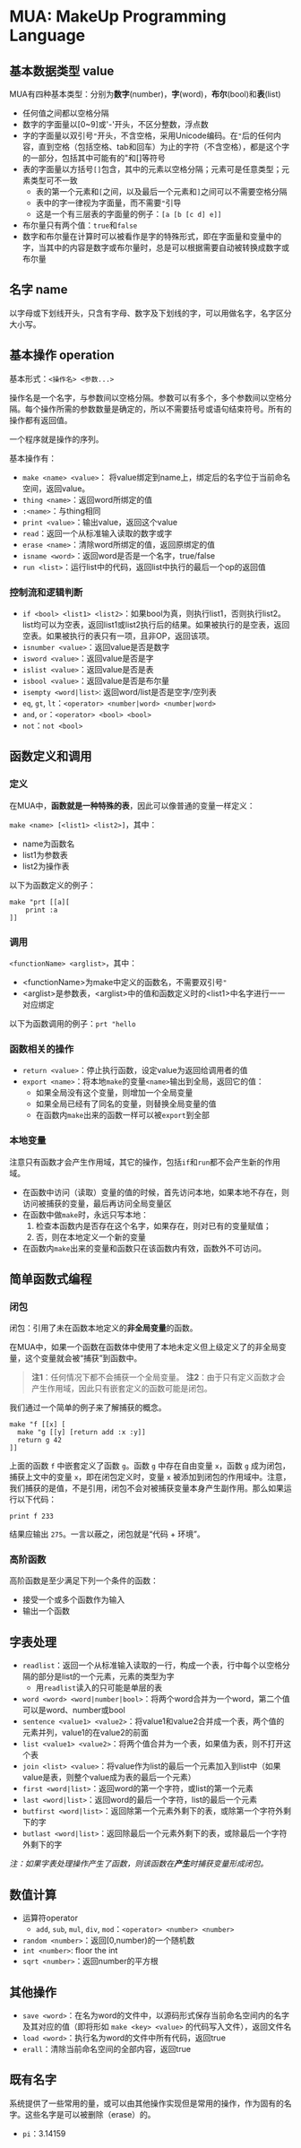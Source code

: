 # MUA: MakeUp Programming Language

## 基本数据类型 value

MUA有四种基本类型：分别为**数字**(number)，**字**(word)，**布尔**(bool)和**表**(list)

* 任何值之间都以空格分隔
* 数字的字面量以[0~9]或'-'开头，不区分整数，浮点数
* 字的字面量以双引号`"`开头，不含空格，采用Unicode编码。在`"`后的任何内容，直到空格（包括空格、tab和回车）为止的字符（不含空格），都是这个字的一部分，包括其中可能有的"和[]等符号
* 表的字面量以方括号`[]`包含，其中的元素以空格分隔；元素可是任意类型；元素类型可不一致
  * 表的第一个元素和`[`之间，以及最后一个元素和`]`之间可以不需要空格分隔
  * 表中的字一律视为字面量，而不需要`"`引导
  * 这是一个有三层表的字面量的例子：`[a [b [c d] e]]`
* 布尔量只有两个值：`true`和`false`
* 数字和布尔量在计算时可以被看作是字的特殊形式，即在字面量和变量中的字，当其中的内容是数字或布尔量时，总是可以根据需要自动被转换成数字或布尔量

## 名字 name

以字母或下划线开头，只含有字母、数字及下划线的字，可以用做名字，名字区分大小写。

## 基本操作 operation

基本形式：`<操作名> <参数...>`

操作名是一个名字，与参数间以空格分隔。参数可以有多个，多个参数间以空格分隔。每个操作所需的参数数量是确定的，所以不需要括号或语句结束符号。所有的操作都有返回值。

一个程序就是操作的序列。

基本操作有：

* `make <name> <value>`： 将value绑定到name上，绑定后的名字位于当前命名空间，返回value。
* `thing <name>`：返回word所绑定的值
* `:<name>`：与thing相同
* `print <value>`：输出value，返回这个value
* `read`：返回一个从标准输入读取的数字或字
* `erase <name>`：清除word所绑定的值，返回原绑定的值
* `isname <word>`：返回word是否是一个名字，true/false
* `run <list>`：运行list中的代码，返回list中执行的最后一个op的返回值

### 控制流和逻辑判断

* `if <bool> <list1> <list2>`：如果bool为真，则执行list1，否则执行list2。list均可以为空表，返回list1或list2执行后的结果。如果被执行的是空表，返回空表。如果被执行的表只有一项，且非OP，返回该项。
* `isnumber <value>`：返回value是否是数字 
* `isword <value>`：返回value是否是字
* `islist <value>`：返回value是否是表 
* `isbool <value>`：返回value是否是布尔量 
* `isempty <word|list>`: 返回word/list是否是空字/空列表
* `eq`, `gt`, `lt`：`<operator> <number|word> <number|word>`
* `and`, `or`：`<operator> <bool> <bool>`
* `not`：`not <bool>`

## 函数定义和调用

### 定义

在MUA中，**函数就是一种特殊的表**，因此可以像普通的变量一样定义：

`make <name> [<list1> <list2>]`，其中：

* name为函数名
* list1为参数表
* list2为操作表

以下为函数定义的例子：

```
make "prt [[a][
    print :a
]]
```

### 调用

`<functionName> <arglist>`，其中：

* \<functionName\>为make中定义的函数名，不需要双引号`"`
* \<arglist\>是参数表，\<arglist\>中的值和函数定义时的\<list1\>中名字进行一一对应绑定

以下为函数调用的例子：`prt "hello`

### 函数相关的操作

* `return <value>`：停止执行函数，设定value为返回给调用者的值
* `export <name>`：将本地`make`的变量`<name>`输出到全局，返回它的值：
  * 如果全局没有这个变量，则增加一个全局变量
  * 如果全局已经有了同名的变量，则替换全局变量的值
  * 在函数内`make`出来的函数一样可以被`export`到全部

### 本地变量

注意只有函数才会产生作用域，其它的操作，包括`if`和`run`都不会产生新的作用域。

* 在函数中访问（读取）变量的值的时候，首先访问本地，如果本地不存在，则访问被捕获的变量，最后再访问全局变量区
* 在函数中做`make`时，永远只写本地：
    1. 检查本函数内是否存在这个名字，如果存在，则对已有的变量赋值；
    2. 否，则在本地定义一个新的变量
* 在函数内`make`出来的变量和函数只在该函数内有效，函数外不可访问。

## 简单函数式编程

### 闭包

闭包：引用了未在函数本地定义的**非全局变量**的函数。

在MUA中，如果一个函数在函数体中使用了本地未定义但上级定义了的非全局变量，这个变量就会被“捕获”到函数中。

> **注1**：任何情况下都不会捕获一个全局变量。
> **注2**：由于只有定义函数才会产生作用域，因此只有嵌套定义的函数可能是闭包。

我们通过一个简单的例子来了解捕获的概念。

   ```
   make "f [[x] [
     make "g [[y] [return add :x :y]]
     return g 42
   ]]
   ```

上面的函数 `f` 中嵌套定义了函数 `g`。函数 `g` 中存在自由变量 `x`，函数 `g` 成为闭包，捕获上文中的变量 `x`，即在闭包定义时，变量 `x` 被添加到闭包的作用域中。注意，我们捕获的是值，不是引用，闭包不会对被捕获变量本身产生副作用。那么如果运行以下代码：

   ```
   print f 233
   ```

结果应输出 `275`。一言以蔽之，闭包就是“代码 + 环境”。

### 高阶函数

高阶函数是至少满足下列一个条件的函数：

* 接受一个或多个函数作为输入
* 输出一个函数

## 字表处理

* `readlist`：返回一个从标准输入读取的一行，构成一个表，行中每个以空格分隔的部分是list的一个元素，元素的类型为字
  * 用`readlist`读入的只可能是单层的表
* `word <word> <word|number|bool>`：将两个word合并为一个word，第二个值可以是word、number或bool
* `sentence <value1> <value2>`：将value1和value2合并成一个表，两个值的元素并列，value1的在value2的前面
* `list <value1> <value2>`：将两个值合并为一个表，如果值为表，则不打开这个表
* `join <list> <value>`：将value作为list的最后一个元素加入到list中（如果value是表，则整个value成为表的最后一个元素）
* `first <word|list>`：返回word的第一个字符，或list的第一个元素
* `last <word|list>`：返回word的最后一个字符，list的最后一个元素
* `butfirst <word|list>`：返回除第一个元素外剩下的表，或除第一个字符外剩下的字
* `butlast <word|list>`：返回除最后一个元素外剩下的表，或除最后一个字符外剩下的字

*注：如果字表处理操作产生了函数，则该函数在**产生**时捕获变量形成闭包。*

## 数值计算

* 运算符operator
  * `add`, `sub`, `mul`, `div`, `mod`：`<operator> <number> <number>`
* `random <number>`：返回[0,number)的一个随机数
* `int <number>`: floor the int
* `sqrt <number>`：返回number的平方根

## 其他操作

* `save <word>`：在名为word的文件中，以源码形式保存当前命名空间内的名字及其对应的值（即将形如 `make <key> <value>` 的代码写入文件），返回文件名
* `load <word>`：执行名为word的文件中所有代码，返回true
* `erall`：清除当前命名空间的全部内容，返回true

## 既有名字

系统提供了一些常用的量，或可以由其他操作实现但是常用的操作，作为固有的名字。这些名字是可以被删除（erase）的。

* `pi`：3.14159
